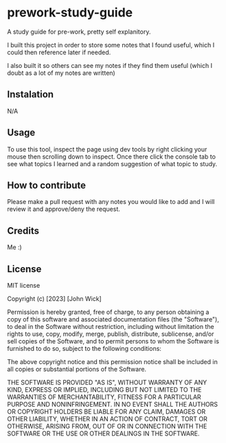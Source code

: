 # prework-study-guide

A study guide for pre-work, pretty self explanitory.

I built this project in order to store some notes that I found useful, which I could then reference later if needed.

I also built it so others can see my notes if they find them useful (which I doubt as a lot of my notes are written)

## Instalation
N/A

## Usage

To use this tool, inspect the page using dev tools by right clicking your mouse then scrolling down to inspect. Once there click the console tab to see what topics I learned and a random suggestion of what topic to study.

## How to contribute
Please make a pull request with any notes you would like to add and I will review it and approve/deny the request.

## Credits
Me :)

## License
MIT license

Copyright (c) [2023] [John Wick]

Permission is hereby granted, free of charge, to any person obtaining a copy
of this software and associated documentation files (the "Software"), to deal
in the Software without restriction, including without limitation the rights
to use, copy, modify, merge, publish, distribute, sublicense, and/or sell
copies of the Software, and to permit persons to whom the Software is
furnished to do so, subject to the following conditions:

The above copyright notice and this permission notice shall be included in all
copies or substantial portions of the Software.

THE SOFTWARE IS PROVIDED "AS IS", WITHOUT WARRANTY OF ANY KIND, EXPRESS OR
IMPLIED, INCLUDING BUT NOT LIMITED TO THE WARRANTIES OF MERCHANTABILITY,
FITNESS FOR A PARTICULAR PURPOSE AND NONINFRINGEMENT. IN NO EVENT SHALL THE
AUTHORS OR COPYRIGHT HOLDERS BE LIABLE FOR ANY CLAIM, DAMAGES OR OTHER
LIABILITY, WHETHER IN AN ACTION OF CONTRACT, TORT OR OTHERWISE, ARISING FROM,
OUT OF OR IN CONNECTION WITH THE SOFTWARE OR THE USE OR OTHER DEALINGS IN THE
SOFTWARE.
